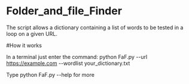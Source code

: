 # Folder_and_file_Finder

The script allows a dictionary containing a list of words to be tested in a loop on a given URL.

#How it works

In a terminal just enter the command: python FaF.py --url https://example.com --wordlist your_dictionary.txt

Type python FaF.py --help for more

